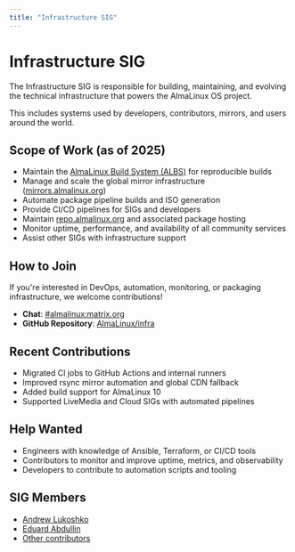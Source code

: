 ```yaml
---
title: "Infrastructure SIG"
---
```


# Infrastructure SIG

The Infrastructure SIG is responsible for building, maintaining, and evolving the technical infrastructure that powers the AlmaLinux OS project.

This includes systems used by developers, contributors, mirrors, and users around the world.

## Scope of Work (as of 2025)

- Maintain the [AlmaLinux Build System (ALBS)](https://build.almalinux.org/) for reproducible builds
- Manage and scale the global mirror infrastructure ([mirrors.almalinux.org](https://mirrors.almalinux.org))
- Automate package pipeline builds and ISO generation
- Provide CI/CD pipelines for SIGs and developers
- Maintain [repo.almalinux.org](https://repo.almalinux.org) and associated package hosting
- Monitor uptime, performance, and availability of all community services
- Assist other SIGs with infrastructure support

## How to Join

If you're interested in DevOps, automation, monitoring, or packaging infrastructure, we welcome contributions!

- **Chat**: [#almalinux:matrix.org](https://matrix.to/#/#almalinux:matrix.org)
- **GitHub Repository**: [AlmaLinux/infra](https://github.com/AlmaLinux/infra)

## Recent Contributions

- Migrated CI jobs to GitHub Actions and internal runners
- Improved rsync mirror automation and global CDN fallback
- Added build support for AlmaLinux 10
- Supported LiveMedia and Cloud SIGs with automated pipelines

## Help Wanted

- Engineers with knowledge of Ansible, Terraform, or CI/CD tools
- Contributors to monitor and improve uptime, metrics, and observability
- Developers to contribute to automation scripts and tooling

## SIG Members

* [Andrew Lukoshko](https://github.com/andrewlukoshko)
* [Eduard Abdullin](https://github.com/eabdullin1)
* [Other contributors](https://github.com/AlmaLinux/infra/graphs/contributors)

